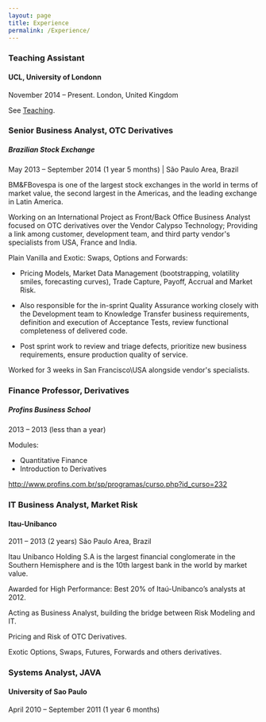 ```yaml
---
layout: page
title: Experience
permalink: /Experience/
---
```

### Teaching Assistant
<h4>UCL, University of Londonn</h4>
November 2014 – Present. London, United Kingdom

See [Teaching](http://souzatharsis.github.io/Teaching/).

### Senior Business Analyst, OTC Derivatives
##### Brazilian Stock Exchange
May 2013 – September 2014 (1 year 5 months) | São Paulo Area, Brazil

BM&FBovespa is one of the largest stock exchanges in the world in terms of market value, the
second largest in the Americas, and the leading exchange in Latin America.

Working on an International Project as Front/Back Office Business Analyst focused on OTC derivatives over the Vendor Calypso Technology; Providing a link among customer, development team, and third party vendor's specialists from USA, France and India.

Plain Vanilla and Exotic: Swaps, Options and Forwards:

- Pricing Models, Market Data Management (bootstrapping, volatility smiles, forecasting curves), Trade Capture, Payoff, Accrual and Market Risk.

- Also responsible for the in-sprint Quality Assurance working closely with the Development team to Knowledge Transfer business requirements, definition and execution of Acceptance Tests, review functional completeness of delivered code.

- Post sprint work to review and triage defects, prioritize new business requirements, ensure production quality of service.

Worked for 3 weeks in San Francisco\USA alongside vendor's specialists.

### Finance Professor, Derivatives
##### Profins Business School
2013 – 2013 (less than a year)

Modules:

- Quantitative Finance
- Introduction to Derivatives

http://www.profins.com.br/sp/programas/curso.php?id_curso=232

### IT Business Analyst, Market Risk
#### Itau-Unibanco
2011 – 2013 (2 years) São Paulo Area, Brazil

Itau Unibanco Holding S.A is the largest financial conglomerate in the Southern Hemisphere
and is the 10th largest bank in the world by market value.

Awarded for High Performance: Best 20% of Itaú-Unibanco’s analysts at 2012.

Acting as Business Analyst, building the bridge between Risk Modeling and IT.

Pricing and Risk of OTC Derivatives.

Exotic Options, Swaps, Futures, Forwards and others derivatives.

### Systems Analyst, JAVA
#### University of Sao Paulo
April 2010 – September 2011 (1 year 6 months)
